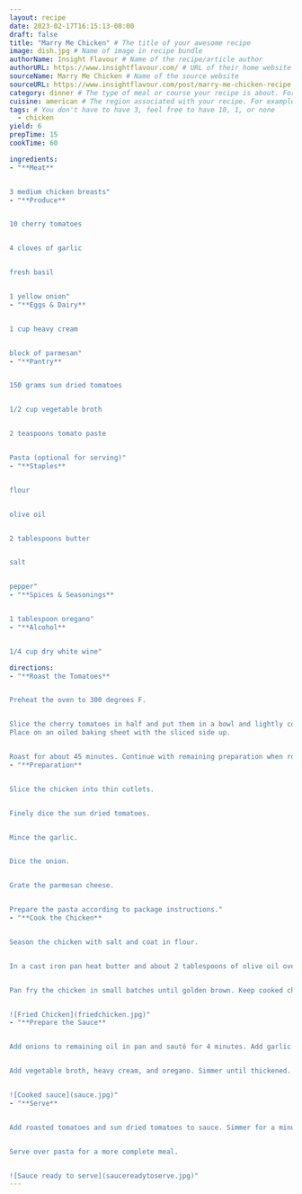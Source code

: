 ```yaml
---
layout: recipe
date: 2023-02-17T16:15:13-08:00
draft: false
title: "Marry Me Chicken" # The title of your awesome recipe
image: dish.jpg # Name of image in recipe bundle
authorName: Insight Flavour # Name of the recipe/article author
authorURL: https://www.insightflavour.com/ # URL of their home website
sourceName: Marry Me Chicken # Name of the source website
sourceURL: https://www.insightflavour.com/post/marry-me-chicken-recipe # Actual URL of the recipe itself
category: dinner # The type of meal or course your recipe is about. For example: "dinner", "entree", or "dessert".
cuisine: american # The region associated with your recipe. For example, "French", Mediterranean", or "American".
tags: # You don't have to have 3, feel free to have 10, 1, or none
  - chicken
yield: 6
prepTime: 15
cookTime: 60

ingredients:
- "**Meat**


3 medium chicken breasts"
- "**Produce**


10 cherry tomatoes


4 cloves of garlic


fresh basil


1 yellow onion"
- "**Eggs & Dairy**


1 cup heavy cream


block of parmesan"
- "**Pantry**


150 grams sun dried tomatoes


1/2 cup vegetable broth


2 teaspoons tomato paste


Pasta (optional for serving)"
- "**Staples**


flour


olive oil


2 tablespoons butter


salt


pepper"
- "**Spices & Seasonings**


1 tablespoon oregano"
- "**Alcohol**


1/4 cup dry white wine"

directions:
- "**Roast the Tomatoes**


Preheat the oven to 300 degrees F.


Slice the cherry tomatoes in half and put them in a bowl and lightly coat with olive oil. Season with salt and pepper. 
Place on an oiled baking sheet with the sliced side up. 


Roast for about 45 minutes. Continue with remaining preparation when roasting is almost complete."
- "**Preparation**


Slice the chicken into thin cutlets.


Finely dice the sun dried tomatoes.


Mince the garlic.


Dice the onion.


Grate the parmesan cheese.


Prepare the pasta according to package instructions."
- "**Cook the Chicken**


Season the chicken with salt and coat in flour. 


In a cast iron pan heat butter and about 2 tablespoons of olive oil over medium heat. 


Pan fry the chicken in small batches until golden brown. Keep cooked chicken warm in the oven.


![Fried Chicken](friedchicken.jpg)"
- "**Prepare the Sauce**


Add onions to remaining oil in pan and sauté for 4 minutes. Add garlic add cook until garlic and onions are soft. Add tomato paste and cook until darkened. Deglaze pan with wine.


Add vegetable broth, heavy cream, and oregano. Simmer until thickened. Add in parmesan about half way through.


![Cooked sauce](sauce.jpg)"
- "**Serve**


Add roasted tomatoes and sun dried tomatoes to sauce. Simmer for a minute or two until warmed. Serve over chicken.  Garnish with basil.


Serve over pasta for a more complete meal.


![Sauce ready to serve](saucereadytoserve.jpg)"
---
```

